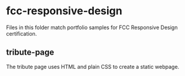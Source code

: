 # fcc-responsive-design

Files in this folder match portfolio samples for FCC Responsive Design certification.

## tribute-page

The tribute page uses HTML and plain CSS to create a static webpage.
